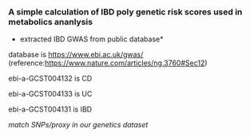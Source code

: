 ### A simple calculation of IBD poly genetic risk scores used in metabolics ananlysis

* extracted IBD GWAS from public database*

database is https://www.ebi.ac.uk/gwas/ (reference:https://www.nature.com/articles/ng.3760#Sec12)

ebi-a-GCST004132 is CD

ebi-a-GCST004133 is UC

ebi-a-GCST004131 is IBD

*match SNPs/proxy in our genetics dataset*

